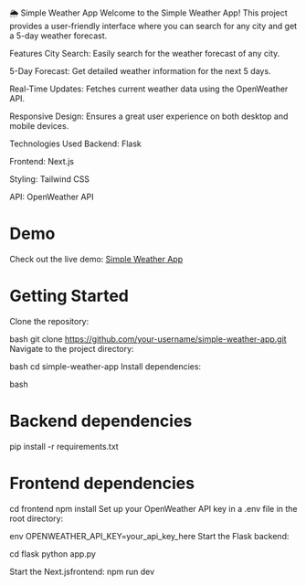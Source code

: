 🌦️ Simple Weather App
Welcome to the Simple Weather App! This project provides a user-friendly interface where you can search for any city and get a 5-day weather forecast.

Features
City Search: Easily search for the weather forecast of any city.

5-Day Forecast: Get detailed weather information for the next 5 days.

Real-Time Updates: Fetches current weather data using the OpenWeather API.

Responsive Design: Ensures a great user experience on both desktop and mobile devices.

Technologies Used
Backend: Flask

Frontend: Next.js

Styling: Tailwind CSS

API: OpenWeather API

# Demo
Check out the live demo: [Simple Weather App](https://nextjs-flask-weather-app.vercel.app/)

# Getting Started
Clone the repository:

bash
git clone https://github.com/your-username/simple-weather-app.git
Navigate to the project directory:

bash
cd simple-weather-app
Install dependencies:

bash
# Backend dependencies
pip install -r requirements.txt

# Frontend dependencies
cd frontend
npm install
Set up your OpenWeather API key in a .env file in the root directory:

env
OPENWEATHER_API_KEY=your_api_key_here
Start the Flask backend:

cd flask
python app.py

Start the Next.jsfrontend:
npm run dev

